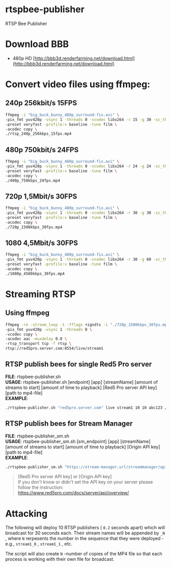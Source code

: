 # rtspbee-publisher
RTSP Bee Publisher

# Download BBB

* 480p HD [http://bbb3d.renderfarming.net/download.html](http://bbb3d.renderfarming.net/download.html)

# Convert video files using ffmpeg:

## 240p 256kbit/s 15FPS

``` sh
ffmpeg -i "big_buck_bunny_480p_surround-fix.avi" \
-pix_fmt yuv420p -vsync 1 -threads 0 -vcodec libx264 -r 15 -g 30 -sc_threshold 0 -b:v 256k -bufsize 768k -maxrate 256k -vf scale=320:240 \
-preset veryfast -profile:v baseline -tune film \
-acodec copy \
./rtsp_240p_256kbps_15fps.mp4
```

## 480p 750kbit/s 24FPS

``` sh
ffmpeg -i "big_buck_bunny_480p_surround-fix.avi" \
-pix_fmt yuv420p -vsync 1 -threads 0 -vcodec libx264 -r 24 -g 24 -sc_threshold 0 -b:v 750k -bufsize 768k -maxrate 750k -vf scale=640:480 \
-preset veryfast -profile:v baseline -tune film \
-acodec copy \
./480p_750kbps_24fps.mp4
```

## 720p 1,5Mbit/s 30FPS

``` sh
ffmpeg -i "big_buck_bunny_480p_surround-fix.avi" \
-pix_fmt yuv420p -vsync 1 -threads 0 -vcodec libx264 -r 30 -g 30 -sc_threshold 0 -b:v 1500k -bufsize 768k -maxrate 1500k \
-preset veryfast -profile:v baseline -tune film \
-acodec copy \
./720p_1500kbps_30fps.mp4
```

## 1080 4,5Mbit/s 30FPS

``` sh
ffmpeg -i "big_buck_bunny_480p_surround-fix.avi" \
-pix_fmt yuv420p -vsync 1 -threads 0 -vcodec libx264 -r 30 -g 60 -sc_threshold 0 -b:v 4500k -bufsize 768k -maxrate 4500k -vf scale=1920:1080 \
-preset veryfast -profile:v baseline -tune film \
-acodec copy \
./1080p_4500kbps_30fps.mp4
```

# Streaming RTSP

## Using ffmpeg

``` sh
ffmpeg -re -stream_loop -1 -fflags +igndts -i "./720p_1500kbps_30fps.mp4" \
-pix_fmt yuv420p -vsync 1 -threads 0 \
-vcodec copy \
-acodec aac -muxdelay 0.0 \
-rtsp_transport tcp -f rtsp \
rtsp://red5pro.server.com:8554/live/stream1
```

## RTSP publish bees for single Red5 Pro server

**FILE**: rtspbee-publisher.sh   
**USAGE**: rtspbee-publisher.sh [endpoint] [app] [streamName] [amount of streams to start] [amount of time to playback] [Red5 Pro server API key] [path to mp4-file]   
**EXAMPLE**:   
``` sh
./rtspbee-publisher.sh "red5pro.server.com" live stream1 10 10 abc123 /path_to_video_file/bbb_480p.mp4
```

## RTSP publish bees for Stream Manager

**FILE**: rtspbee-publisher_sm.sh   
**USAGE**: rtspbee-publisher_sm.sh [sm_endpoint] [app] [streamName] [amount of streams to start] [amount of time to playback] [Origin API key] [path to mp4-file]   
**EXAMPLE**:   
``` sh
./rtspbee-publisher_sm.sh "https://stream-manager.url/streammanager/api/4.0/event/live/streamname?action=broadcast" live stream1 10 10 abc123 /path_to_video_file/bbb_480p.mp4
```

> [Red5 Pro server API key] or [Origin API key]   
> If you don't know or didn't set the API key on your server please follow the instruction:   
> https://www.red5pro.com/docs/server/api/overview/


# Attacking

The following will deploy 10 RTSP publishers ( `0.2` seconds apart) which will broadcast for 30 seconds each. Their stream names will be appended by `_N` , where `N` rerpesents the number in the sequence that they were deployed - e.g., `stream1_0` , `stream1_1` , etc.

The script will also create `N` -number of copies of the MP4 file so that each process is working with their own file for broadcast.
